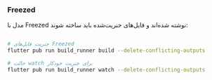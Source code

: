 
### Freezed

مدل‌ با Freezed نوشته شده‌اند و فایل‌های جنریت‌شده باید ساخته شوند:

```bash

# جنریت فایل‌های Freezed
flutter pub run build_runner build --delete-conflicting-outputs

# حالت watch برای جنریت خودکار
flutter pub run build_runner watch --delete-conflicting-outputs
